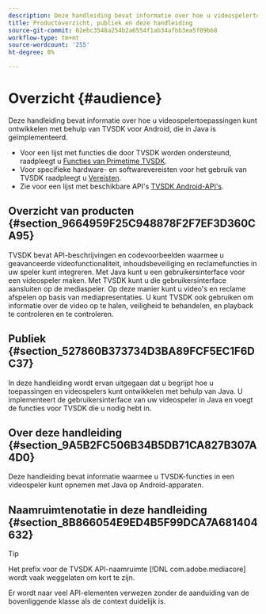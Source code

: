 ```yaml
---
description: Deze handleiding bevat informatie over hoe u videospelertoepassingen kunt ontwikkelen met behulp van TVSDK voor Android, die in Java is geïmplementeerd.
title: Productoverzicht, publiek en deze handleiding
source-git-commit: 02ebc3548a254b2a6554f1ab34afbb3ea5f09bb8
workflow-type: tm+mt
source-wordcount: '255'
ht-degree: 0%

---
```


# Overzicht {#audience}

Deze handleiding bevat informatie over hoe u videospelertoepassingen kunt ontwikkelen met behulp van TVSDK voor Android, die in Java is geïmplementeerd.

<!--<a id="section_FC24E86A2E6442B8A3769160769BBDFA"></a>-->

* Voor een lijst met functies die door TVSDK worden ondersteund, raadpleegt u [Functies van Primetime TVSDK](../../../tvsdk-3x-android-prog/android-3x-introduction/overview-prod-audience-guide/android-3x-overview-of-the-player.md).
* Voor specifieke hardware- en softwarevereisten voor het gebruik van TVSDK raadpleegt u [Vereisten](../../../tvsdk-3x-android-prog/android-3x-introduction/android-3x-requirements.md).
* Zie voor een lijst met beschikbare API&#39;s [TVSDK Android-API&#39;s](https://help.adobe.com/en_US/primetime/api/psdk/javadoc3.5/index.html).

## Overzicht van producten {#section_9664959F25C948878F2F7EF3D360CA95}

TVSDK bevat API-beschrijvingen en codevoorbeelden waarmee u geavanceerde videofunctionaliteit, inhoudsbeveiliging en reclamefuncties in uw speler kunt integreren. Met Java kunt u een gebruikersinterface voor een videospeler maken. Met TVSDK kunt u die gebruikersinterface aansluiten op de mediaspeler. Op deze manier kunt u video&#39;s en reclame afspelen op basis van mediapresentaties. U kunt TVSDK ook gebruiken om informatie over de video op te halen, veiligheid te behandelen, en playback te controleren en te controleren.

## Publiek {#section_527860B373734D3BA89FCF5EC1F6DC37}

In deze handleiding wordt ervan uitgegaan dat u begrijpt hoe u toepassingen en videospelers kunt ontwikkelen met behulp van Java. U implementeert de gebruikersinterface van uw videospeler in Java en voegt de functies voor TVSDK die u nodig hebt in.

## Over deze handleiding {#section_9A5B2FC506B34B5DB71CA827B307A4D0}

Deze handleiding bevat informatie waarmee u TVSDK-functies in een videospeler kunt opnemen met Java op Android-apparaten.

## Naamruimtenotatie in deze handleiding {#section_8B866054E9ED4B5F99DCA7A681404632}

>[!TIP]
>
>Het prefix voor de TVSDK API-naamruimte [!DNL com.adobe.mediacore] wordt vaak weggelaten om kort te zijn.
>
>Er wordt naar veel API-elementen verwezen zonder de aanduiding van de bovenliggende klasse als de context duidelijk is.
